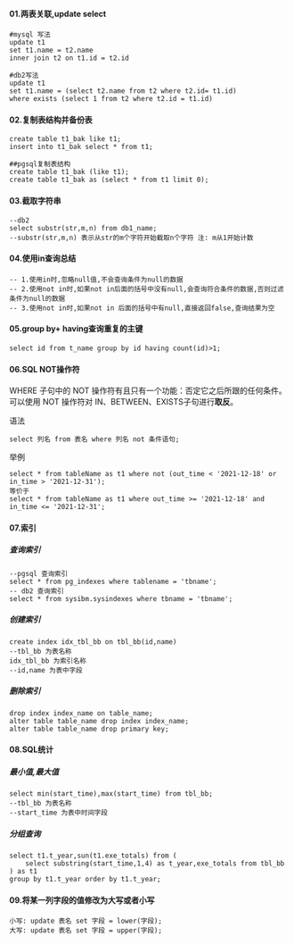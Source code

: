 #### 01.两表关联,update select
````shell script
#mysql 写法
update t1
set t1.name = t2.name
inner join t2 on t1.id = t2.id

#db2写法
update t1 
set t1.name = (select t2.name from t2 where t2.id= t1.id)
where exists (select 1 from t2 where t2.id = t1.id)
````

#### 02.复制表结构并备份表
````shell script
create table t1_bak like t1;
insert into t1_bak select * from t1; 

##pgsql复制表结构
create table t1_bak (like t1);
create table t1_bak as (select * from t1 limit 0);
````

#### 03.截取字符串
````shell script
--db2
select substr(str,m,n) from db1_name;
--substr(str,m,n) 表示从str的m个字符开始截取n个字符 注: m从1开始计数
````

#### 04.使用in查询总结
````shell script
-- 1.使用in时,忽略null值,不会查询条件为null的数据
-- 2.使用not in时,如果not in后面的括号中没有null,会查询符合条件的数据,否则过滤条件为null的数据
-- 3.使用not in时,如果not in 后面的括号中有null,直接返回false,查询结果为空
````

#### 05.group by+ having查询重复的主键
````shell script
select id from t_name group by id having count(id)>1;
````

#### 06.SQL NOT操作符
WHERE 子句中的 NOT 操作符有且只有一个功能：否定它之后所跟的任何条件。  
可以使用 NOT 操作符对 IN、BETWEEN、EXISTS子句进行**取反**。

语法
````shell script
select 列名 from 表名 where 列名 not 条件语句;
````
举例
````shell script
select * from tableName as t1 where not (out_time < '2021-12-18' or in_time > '2021-12-31');
等价于
select * from tableName as t1 where out_time >= '2021-12-18' and in_time <= '2021-12-31';
````

#### 07.索引
##### 查询索引
 ````shell script
 --pgsql 查询索引
 select * from pg_indexes where tablename = 'tbname';
 -- db2 查询索引
 select * from sysibm.sysindexes where tbname = 'tbname';
 ````
 
 ##### 创建索引
 ````shell script
 create index idx_tbl_bb on tbl_bb(id,name)
 --tbl_bb 为表名称
 idx_tbl_bb 为索引名称
 --id,name 为表中字段
 ````

##### 删除索引
 ````shell script
drop index index_name on table_name;
alter table table_name drop index index_name;
alter table table_name drop primary key;
 ````
 
 #### 08.SQL统计
 ##### 最小值,最大值
 ````shell script
 select min(start_time),max(start_time) from tbl_bb;
 --tbl_bb 为表名称
 --start_time 为表中时间字段
 ````
 
 ##### 分组查询
 ````shell script
 select t1.t_year,sun(t1.exe_totals) from (
     select substring(start_time,1,4) as t_year,exe_totals from tbl_bb ) as t1
 group by t1.t_year order by t1.t_year; 
 ````

#### 09.将某一列字段的值修改为大写或者小写
````shell script
小写: update 表名 set 字段 = lower(字段);
大写: update 表名 set 字段 = upper(字段);
````